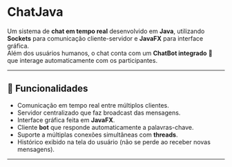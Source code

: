 # ChatJava

Um sistema de **chat em tempo real** desenvolvido em **Java**, utilizando **Sockets** para comunicação cliente-servidor e **JavaFX** para interface gráfica.  
Além dos usuários humanos, o chat conta com um **ChatBot integrado** 🤖 que interage automaticamente com os participantes.

---

## 🚀 Funcionalidades
- Comunicação em tempo real entre múltiplos clientes.
- Servidor centralizado que faz broadcast das mensagens.
- Interface gráfica feita em **JavaFX**.
- Cliente **bot** que responde automaticamente a palavras-chave.
- Suporte a múltiplas conexões simultâneas com **threads**.
- Histórico exibido na tela do usuário (não se perde ao receber novas mensagens).

---

